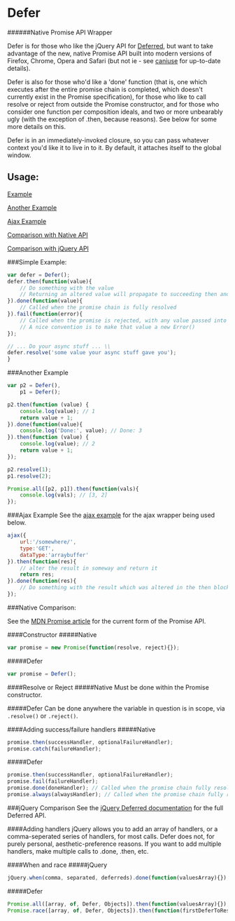 Defer
=====
######Native Promise API Wrapper

Defer is for those who like the jQuery API for [Deferred](http://api.jquery.com/category/deferred-object/), but
want to take advantage of the new, native Promise API built into modern versions of Firefox, Chrome, Opera and Safari
(but not ie - see [caniuse](http://caniuse.com/#feat=promises) for up-to-date details).

Defer is also for those who'd like a 'done' function (that is, one which executes after the entire promise chain
is completed, which doesn't currently exist in the Promise specification), for those who like to call resolve or reject
from outside the Promise constructor, and for those who consider one function per composition ideals, and two or more
unbearably ugly (with the exception of .then, because reasons). See below for some more details on this.

Defer is in an immediately-invoked closure, so you can pass whatever context you'd like it to live in to it. By default,
it attaches itself to the global window.

Usage:
------
[Example](#simple-example)

[Another Example](#another-example)

[Ajax Example](#ajax-example)

[Comparison with Native API](#native-comparison)

[Comparison with jQuery API](#jquery-comparison)

###Simple Example:

```javascript
var defer = Defer();
defer.then(function(value){
    // Do something with the value
    // Returning an altered value will propagate to succeeding then and done calls
}).done(function(value){
    // Called when the promise chain is fully resolved
}).fail(function(error){
    // Called when the promise is rejected, with any value passed into reject
    // A nice convention is to make that value a new Error()
});

// ... Do your async stuff ... \\
defer.resolve('some value your async stuff gave you');
}
```

###Another Example

```javascript
var p2 = Defer(),
    p1 = Defer();

p2.then(function (value) {
    console.log(value); // 1
    return value + 1;
}).done(function(value){
    console.log('Done:', value); // Done: 3
}).then(function (value) {
    console.log(value); // 2
    return value + 1;
});

p2.resolve(1);
p1.resolve(2);

Promise.all([p2, p1]).then(function(vals){
    console.log(vals); // [3, 2]
});
```

###Ajax Example
See the [ajax example](DeferAjaxEample.js) for the ajax wrapper being used below.

```javascript
ajax({
    url:'/somewhere/',
    type:'GET',
    dataType:'arraybuffer'
}).then(function(res){
    // alter the result in someway and return it
    return res;
}).done(function(res){
    // Do something with the result which was altered in the then block.
});
```

###Native Comparison:

See the [MDN Promise article](https://developer.mozilla.org/en-US/docs/Web/JavaScript/Reference/Global_Objects/Promise)
 for the current form of the Promise API.

####Constructor
#####Native
```javascript
var promise = new Promise(function(resolve, reject){});
```

#####Defer
```javascript
var promise = Defer();
```

####Resolve or Reject
#####Native
Must be done within the Promise constructor.

#####Defer
Can be done anywhere the variable in question is in scope, via ```.resolve()``` or ```.reject()```.

####Adding success/failure handlers
#####Native
```javascript
promise.then(successHandler, optionalFailureHandler);
promise.catch(failureHandler);
```

#####Defer
```javascript
promise.then(successHandler, optionalFailureHandler);
promise.fail(failureHandler);
promise.done(doneHandler); // Called when the promise chain fully resolves - not present in native Promise
promise.always(alwaysHandler); // Called when the promise chain fully resolves, or is rejected - not present in native Promise
```

###jQuery Comparison
See the [jQuery Deferred documentation](http://api.jquery.com/category/deferred-object/) for the full Deferred API.

####Adding handlers
jQuery allows you to add an array of handlers, or a comma-seperated series of handlers, for most calls.
Defer does not, for purely personal, aesthetic-preference reasons. If you want to add multiple handlers,
make multiple calls to .done, .then, etc.

####When and race
#####jQuery
```javascript
jQuery.when(comma, separated, deferreds).done(function(valuesArray){});
```

#####Defer
```javascript
Promise.all([array, of, Defer, Objects]).then(function(valuesArray){});
Promise.race([array, of, Defer, Objects]).then(function(firstDeferToResolveValue){});
```
